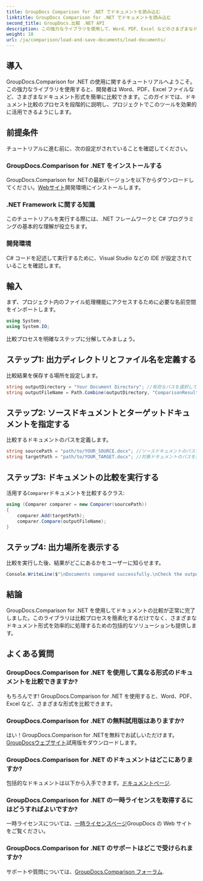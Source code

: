 ```yaml
---
title: GroupDocs Comparison for .NET でドキュメントを読み込む
linktitle: GroupDocs Comparison for .NET でドキュメントを読み込む
second_title: GroupDocs.比較 .NET API
description: この強力なライブラリを使用して、Word、PDF、Excel などのさまざまなドキュメント形式をシームレスに比較する方法を学びます。このステップバイステップのチュートリアルは、あらゆるレベルの開発者に最適です。
weight: 10
url: /ja/comparison/load-and-save-documents/load-documents/
---
```

## 導入

GroupDocs.Comparison for .NET の使用に関するチュートリアルへようこそ。この強力なライブラリを使用すると、開発者は Word、PDF、Excel ファイルなど、さまざまなドキュメント形式を簡単に比較できます。このガイドでは、ドキュメント比較のプロセスを段階的に説明し、プロジェクトでこのツールを効果的に活用できるようにします。

## 前提条件

チュートリアルに進む前に、次の設定がされていることを確認してください。

### GroupDocs.Comparison for .NET をインストールする
GroupDocs.Comparison for .NETの最新バージョンを以下からダウンロードしてください。[Webサイト](https://releases.groupdocs.com/comparison/net/)開発環境にインストールします。

### .NET Framework に関する知識
このチュートリアルを実行する際には、.NET フレームワークと C# プログラミングの基本的な理解が役立ちます。

### 開発環境
C# コードを記述して実行するために、Visual Studio などの IDE が設定されていることを確認します。

## 輸入

まず、プロジェクト内のファイル処理機能にアクセスするために必要な名前空間をインポートします。

```csharp
using System;
using System.IO;
```

比較プロセスを明確なステップに分解してみましょう。

## ステップ1: 出力ディレクトリとファイル名を定義する

比較結果を保存する場所を設定します。

```csharp
string outputDirectory = "Your Document Directory"; //有効なパスを選択してください
string outputFileName = Path.Combine(outputDirectory, "ComparisonResult.docx");
```

## ステップ2: ソースドキュメントとターゲットドキュメントを指定する

比較するドキュメントのパスを定義します。

```csharp
string sourcePath = "path/to/YOUR_SOURCE.docx"; //ソースドキュメントのパスを変更する
string targetPath = "path/to/YOUR_TARGET.docx"; //対象ドキュメントのパスを変更する
```

## ステップ3: ドキュメントの比較を実行する

活用する`Comparer`ドキュメントを比較するクラス:

```csharp
using (Comparer comparer = new Comparer(sourcePath))
{
    comparer.Add(targetPath);
    comparer.Compare(outputFileName);
}
```

## ステップ4: 出力場所を表示する

比較を実行した後、結果がどこにあるかをユーザーに知らせます。

```csharp
Console.WriteLine($"\nDocuments compared successfully.\nCheck the output in: {outputDirectory}");
```

## 結論

GroupDocs.Comparison for .NET を使用してドキュメントの比較が正常に完了しました。このライブラリは比較プロセスを簡素化するだけでなく、さまざまなドキュメント形式を効率的に処理するための包括的なソリューションも提供します。

## よくある質問

### GroupDocs.Comparison for .NET を使用して異なる形式のドキュメントを比較できますか?
もちろんです! GroupDocs.Comparison for .NET を使用すると、Word、PDF、Excel など、さまざまな形式を比較できます。

### GroupDocs.Comparison for .NET の無料試用版はありますか?
はい！GroupDocs.Comparison for .NETを無料でお試しいただけます。[GroupDocsウェブサイト](https://releases.groupdocs.com/)試用版をダウンロードします。

### GroupDocs.Comparison for .NET のドキュメントはどこにありますか?
包括的なドキュメントは以下から入手できます。[ドキュメントページ](https://reference.groupdocs.com/comparison/net/).

### GroupDocs.Comparison for .NET の一時ライセンスを取得するにはどうすればよいですか?
一時ライセンスについては、[一時ライセンスページ](https://purchase.groupdocs.com/temporary-license/)GroupDocs の Web サイトをご覧ください。

### GroupDocs.Comparison for .NET のサポートはどこで受けられますか?
サポートや質問については、[GroupDocs.Comparison フォーラム](https://forum.groupdocs.com/c/comparison/12).